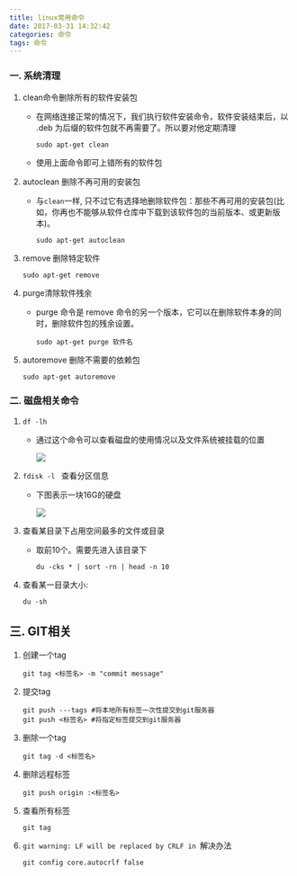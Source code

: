 ```yaml
---
title: linux常用命令
date: 2017-03-31 14:32:42
categories: 命令
tags: 命令
---
```


### 一. 系统清理
1. clean命令删除所有的软件安装包

   * 在网络连接正常的情况下，我们执行软件安装命令，软件安装结束后，以 .deb 为后缀的软件包就不再需要了。所以要对他定期清理

     ```shell
     sudo apt-get clean
     ```

   * 使用上面命令即可上错所有的软件包

2. autoclean 删除不再可用的安装包

   - 与`clean`一样, 只不过它有选择地删除软件包：那些不再可用的安装包(比如，你再也不能够从软件仓库中下载到该软件包的当前版本、或更新版本)。

     ```shell
     sudo apt-get autoclean
     ```

   <!-- more -->

3. remove 删除特定软件

   ```shell
   sudo apt-get remove
   ```

4. purge清除软件残余

   * purge 命令是 remove 命令的另一个版本，它可以在删除软件本身的同时，删除软件包的残余设置。

     ```shell
     sudo apt-get purge 软件名
     ```

5. autoremove 删除不需要的依赖包

   ```shell
   sudo apt-get autoremove
   ```

### 二. 磁盘相关命令

1. `df -lh`

   * 通过这个命令可以查看磁盘的使用情况以及文件系统被挂载的位置

     ![](https://ww4.sinaimg.cn/large/006tNc79gy1fe60rpiwfkj30li0860uk.jpg)

2. `fdisk -l ` 查看分区信息

   * 下图表示一块16G的硬盘

     ![](https://ww2.sinaimg.cn/large/006tNc79gy1fe60v7gzrnj30qu08u0v8.jpg)

3. 查看某目录下占用空间最多的文件或目录

   * 取前10个。需要先进入该目录下

     ```shell
     du -cks * | sort -rn | head -n 10
     ```

4. 查看某一目录大小:

   ```shell
   du -sh
   ```


## 三.  GIT相关

1. 创建一个tag

   ```shell
   git tag <标签名> -m "commit message"
   ```

2. 提交tag

   ```Shell
   git push ---tags #将本地所有标签一次性提交到git服务器
   git push <标签名> #将指定标签提交到git服务器
   ```

3. 删除一个tag

   ```shell
   git tag -d <标签名>
   ```

4. 删除远程标签

   ```shell
   git push origin :<标签名>
   ```

5. 查看所有标签

   ```shell
   git tag
   ```

6. `git warning: LF will be replaced by CRLF in `解决办法

   ```shell
   git config core.autocrlf false
   ```

